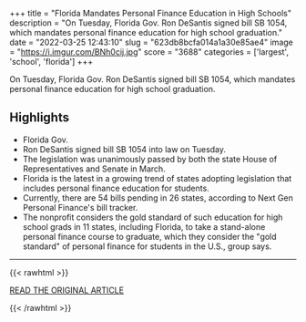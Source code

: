 +++
title = "Florida Mandates Personal Finance Education in High Schools"
description = "On Tuesday, Florida Gov. Ron DeSantis signed bill SB 1054, which mandates personal finance education for high school graduation."
date = "2022-03-25 12:43:10"
slug = "623db8bcfa014a1a30e85ae4"
image = "https://i.imgur.com/BNh0cij.jpg"
score = "3688"
categories = ['largest', 'school', 'florida']
+++

On Tuesday, Florida Gov. Ron DeSantis signed bill SB 1054, which mandates personal finance education for high school graduation.

## Highlights

- Florida Gov.
- Ron DeSantis signed bill SB 1054 into law on Tuesday.
- The legislation was unanimously passed by both the state House of Representatives and Senate in March.
- Florida is the latest in a growing trend of states adopting legislation that includes personal finance education for students.
- Currently, there are 54 bills pending in 26 states, according to Next Gen Personal Finance's bill tracker.
- The nonprofit considers the gold standard of such education for high school grads in 11 states, including Florida, to take a stand-alone personal finance course to graduate, which they consider the "gold standard" of personal finance for students in the U.S., group says.

---

{{< rawhtml >}}
  <p class="article-category">
    <a target="_blank" href="https://www.cnbc.com/2022/03/23/florida-becomes-largest-state-to-mandate-personal-finance-education-.html">READ THE ORIGINAL ARTICLE</a>
  </p>
{{< /rawhtml >}}
